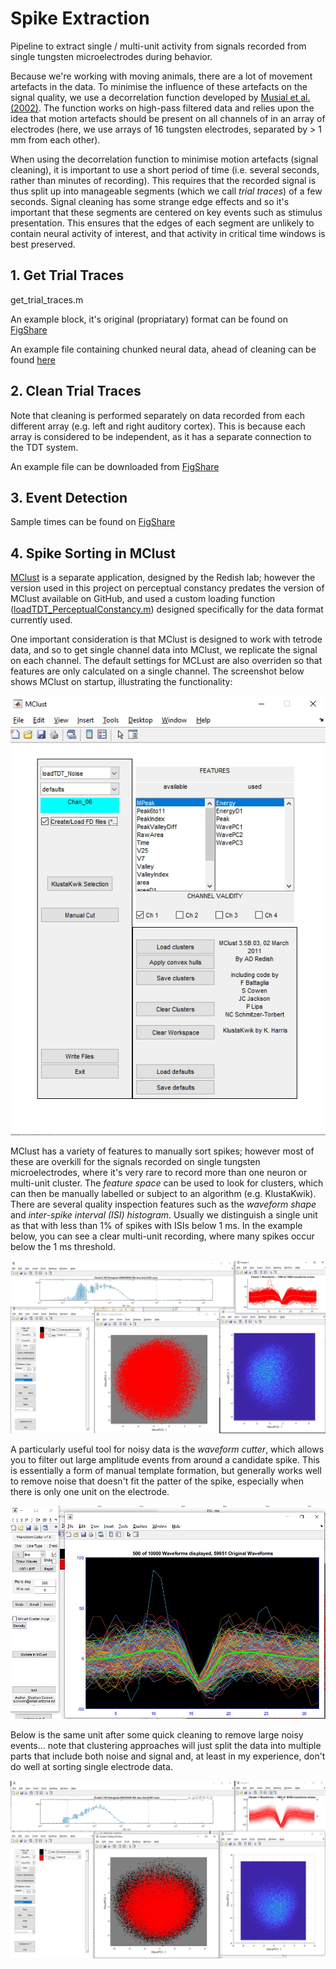 # Spike Extraction

Pipeline to extract single / multi-unit activity from signals recorded from single tungsten microelectrodes during behavior.

Because we're working with moving animals, there are a lot of movement artefacts in the data. To minimise the influence of these artefacts on the signal quality, we use a decorrelation function developed by [Musial et al. (2002)](https://europepmc.org/article/MED/11897361). The function works on high-pass filtered data and relies upon the idea that motion artefacts should be present on all channels of in an array of electrodes (here, we use arrays of 16 tungsten electrodes, separated by > 1 mm from each other).

When using the decorrelation function to minimise motion artefacts (signal cleaning), it is important to use a short period of time (i.e. several seconds, rather than minutes of recording). This requires that the recorded signal is thus split up into manageable segments (which we call *trial traces*) of a few seconds. Signal cleaning has some strange edge effects and so it's important that these segments are centered on key events such as stimulus presentation. This ensures that the edges of each segment are unlikely to contain neural activity of interest, and that activity in critical time windows is best preserved.

## 1. Get Trial Traces
get_trial_traces.m

An example block, it's original (propriatary) format can be found on [FigShare](https://figshare.com/articles/dataset/Example_TDT_block_containing_original_data_from_perceptual_constancy_project/19948013)

An example file containing chunked neural data, ahead of cleaning can be found [here](https://figshare.com/articles/dataset/Example_of_chunked_neural_data_from_perceptual_constancy_project/19947965)


## 2. Clean Trial Traces
Note that cleaning is performed separately on data recorded from each different array (e.g. left and right auditory cortex). This is because each array is considered to be independent, as it has a separate connection to the TDT system.


An example file can be downloaded from [FigShare](https://figshare.com/articles/dataset/Example_of_cleaned_neural_data_from_perceptual_constancy_project/19947944)

## 3. Event Detection

Sample times can be found on [FigShare](https://figshare.com/articles/dataset/Example_of_spike_times_extracted_from_clean_data_in_perceptual_constancy_project/19947977)


## 4. Spike Sorting in MClust

[MClust](https://github.com/adredish/MClust-Spike-Sorting-Toolbox) is a separate application, designed by the Redish lab; however the version used in this project on perceptual constancy predates the version of MClust available on GitHub, and used a custom loading function ([loadTDT_PerceptualConstancy.m](spike_extraction\MClust_LoadingFcns\loadTDT_PerceptualConstancy.m)) designed specifically for the data format currently used. 

One important consideration is that MClust is designed to work with tetrode data, and so to get single channel data into MClust, we replicate the signal on each channel. The default settings for MCLust are also overriden so that features are only calculated on a single channel. The screenshot below shows MClust on startup, illustrating the functionality:

<img src="../img/MClust_startup_2.png" alt="MClust after loading data from a sample channel">


MClust has a variety of features to manually sort spikes; however most of these are overkill for the signals recorded on single tungsten microelectrodes, where it's very rare to record more than one neuron or multi-unit cluster. The *feature space* can be used to look for clusters, which can then be manually labelled or subject to an algorithm (e.g. KlustaKwik). There are several quality inspection features such as the *waveform shape* and *inter-spike interval (ISI) histogram*. Usually we distinguish a single unit as that with less than 1% of spikes with ISIs below 1 ms. In the example below, you can see a clear multi-unit recording, where many spikes occur below the 1 ms threshold.

<img src="../img/MClust_Sort1.png" alt="MClust tools for analysing spikes"> <br>


A particularly useful tool for noisy data is the *waveform cutter*, which allows you to filter out large amplitude events from around a candidate spike. This is essentially a form of manual template formation, but generally works well to remove noise that doesn't fit the patter of the spike, especially when there is only one unit on the electrode.

<img src="../img/MClust_cutter0.png" alt="The waveform cutter allows for noise removal when there is only one unit on the electrode">


Below is the same unit after some quick cleaning to remove large noisy events... note that clustering approaches will just split the data into multiple parts that include both noise and signal and, at least in my experience, don't do well at sorting single electrode data.

<img src="../img/MClust_Sort2.png" alt="The same unit above, but after using the waveform cutter"> <br>